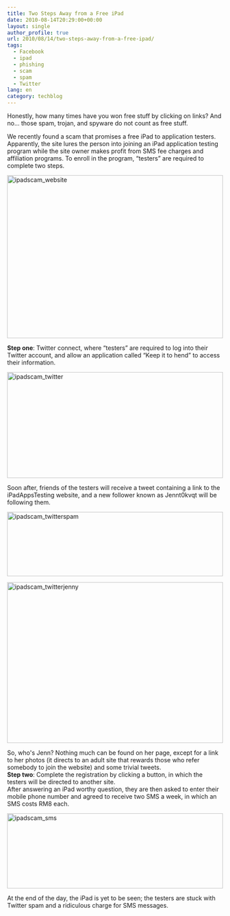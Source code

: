 ```yaml
---
title: Two Steps Away from a Free iPad
date: 2010-08-14T20:29:00+00:00
layout: single
author_profile: true
url: 2010/08/14/two-steps-away-from-a-free-ipad/
tags:
  - Facebook
  - ipad
  - phishing
  - scam
  - spam
  - Twitter
lang: en
category: techblog
---
```

Honestly, how many times have you won free stuff by clicking on links? And no… those spam, trojan, and spyware do not count as free stuff. 

We recently found a scam that promises a free iPad to application testers. Apparently, the site lures the person into joining an iPad application testing program while the site owner makes profit from SMS fee charges and affiliation programs. To enroll in the program, “testers” are required to complete two steps. 

[<img title="ipadscam_website" border="0" alt="ipadscam_website" src="http://lh3.ggpht.com/_vaUVXcmC3OI/TGb1V6D9FYI/AAAAAAAACV8/IjQrpluFJa8/ipadscam_website_thumb%5B2%5D.jpg?imgmax=800" width="504" height="380" />](http://lh6.ggpht.com/_vaUVXcmC3OI/TGb1UFHrO5I/AAAAAAAACV0/LW3UZeqJRKI/s1600-h/ipadscam_website%5B4%5D.jpg) 

**Step one**: Twitter connect, where “testers” are required to log into their Twitter account, and allow an application called “Keep it to hend” to access their information.

[<img title="ipadscam_twitter" border="0" alt="ipadscam_twitter" src="http://lh5.ggpht.com/_vaUVXcmC3OI/TGb1bBnSWOI/AAAAAAAACWM/V6MlvCqk6oY/ipadscam_twitter_thumb%5B2%5D.jpg?imgmax=800" width="504" height="247" />](http://lh3.ggpht.com/_vaUVXcmC3OI/TGb1YkjSSjI/AAAAAAAACWA/Y2wbxvegMiM/s1600-h/ipadscam_twitter%5B4%5D.jpg) 

Soon after, friends of the testers will receive a tweet containing a link to the iPadAppsTesting website, and a new follower known as Jennt0kvqt will be following them.

[<img title="ipadscam_twitterspam" border="0" alt="ipadscam_twitterspam" src="http://lh3.ggpht.com/_vaUVXcmC3OI/TGb1ejhOw6I/AAAAAAAACWU/8zbxdjvpJMI/ipadscam_twitterspam_thumb%5B4%5D.jpg?imgmax=800" width="504" height="150" />](http://lh5.ggpht.com/_vaUVXcmC3OI/TGb1dDK29pI/AAAAAAAACWQ/xOhQcHi1Jug/s1600-h/ipadscam_twitterspam%5B6%5D.jpg) 

[<img title="ipadscam_twitterjenny" border="0" alt="ipadscam_twitterjenny" src="http://lh6.ggpht.com/_vaUVXcmC3OI/TGb1hvWh4oI/AAAAAAAACWk/_NDIb5GknmM/ipadscam_twitterjenny_thumb%5B4%5D.jpg?imgmax=800" width="504" height="375" />](http://lh5.ggpht.com/_vaUVXcmC3OI/TGb1gHEKbfI/AAAAAAAACWc/qYnSO6TmfU4/s1600-h/ipadscam_twitterjenny%5B6%5D.jpg) 

So, who's Jenn? Nothing much can be found on her page, except for a link to her photos (it directs to an adult site that rewards those who refer somebody to join the website) and some trivial tweets.  
**Step two**: Complete the registration by clicking a button, in which the testers will be directed to another site.  
After answering an iPad worthy question, they are then asked to enter their mobile phone number and agreed to receive two SMS a week, in which an SMS costs RM8 each. 

[<img title="ipadscam_sms" border="0" alt="ipadscam_sms" src="http://lh6.ggpht.com/_vaUVXcmC3OI/TGb1ksIJ7YI/AAAAAAAACWw/qCvzCxObgkU/ipadscam_sms_thumb%5B4%5D.jpg?imgmax=800" width="504" height="175" />](http://lh5.ggpht.com/_vaUVXcmC3OI/TGb1jMoK_cI/AAAAAAAACWo/unqGA_l63y0/s1600-h/ipadscam_sms%5B6%5D.jpg) 

At the end of the day, the iPad is yet to be seen; the testers are stuck with Twitter spam and a ridiculous charge for SMS messages.
